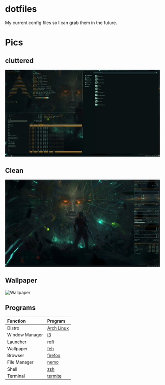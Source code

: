 # dotfiles
My current config files so I can grab them in the future.

# Pics

## cluttered

![Alt text](/screenshots/2020-12-12-183411_1920x1080_scrot.png?raw=true)

## Clean

![Alt text](/screenshots/2020-12-12-183500_1920x1080_scrot.png?raw=true)

## Wallpaper

![Wallpaper](https://i.redd.it/jykqc42udrmy.jpg)

## Programs

| Function | Program |
| :--- | :--- |
| Distro | [Arch Linux](https://www.archlinux.org/) |
| Window Manager | [i3](https://i3wm.org/) |
| Launcher | [rofi](http://github.com/davatorium/rofi) |
| Wallpaper | [feh](https://github.com/derf/feh) |
| Browser | [firefox](http://firefox.com) |
| File Manager | [nemo](https://github.com/linuxmint/nemo#readme) |
| Shell | [zsh](https://www.zsh.org/) |
| Terminal | [termite](https://github.com/thestinger/termite) |
